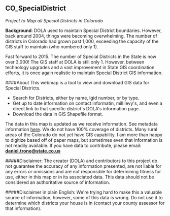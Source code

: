 ## CO_SpecialDistrict
*Project to Map all Special Districts in Colorado*

**Background**: DOLA used to maintain Special District boundaries.  However, back around 2004, things were becoming overwhelming.  The number of districts in Colorado had grown past 1,000, exceeding the capacity of the GIS staff to maintain (who numbered only 1).

Fast forward to 2015.  The number of Special Districts in the State is now over 3,000!  The GIS staff at DOLA is still only 1.  However, between technology upgrades and a vast improvement in State GIS coordination efforts, it is once again realistic to maintain Special District GIS information.

####About
This webmap is a tool to view and download GIS data for Special Districts.<br />
- Search for Districts, either by name, lgid number, or by type.
- Get up to date information on contact informatin, mill levy's, and even a direct link to that specific district's DOLA's information page.
- Download the data in GIS Shapefile format.

The data in this map is updated as we receive information.  See metadata information <a href="https://docs.google.com/spreadsheets/d/1gaOjeXlLzQankggbhtrQq3HDEPfwwiXiPeSZrP6FjOs/edit?usp=sharing" target="_blank">here</a>.  We do not have 100% coverage of districts.  Many rural areas of the Colorado do not yet have GIS capability.  I am more than happy to digitize based off of paper maps, but sometimes even that information is not readily available.  If you have data to contribute, please email: **daniel.trone@state.co.us**

#####Disclaimer:
The creator (DOLA) and contributors to this project do not guarantee the accuracy of any information presented, are not liable for any errors or omissions and are not responsible for determining fitness for use, either in this map or in its associated data. This data should not be considered an authoritative source of information.

#####Disclaimer in plain English:
We're trying hard to make this a valuable source of information, however, some of this data is wrong.  Do not use it to determine which districts your house is in (contact your county assessor for that information).


